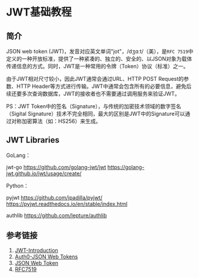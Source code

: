 # JWT基础教程

## 简介

JSON web token (JWT)，发音对应英文单词"jot"，/dʒɑːt/（美），是`RFC 7519`中定义的一种开放标准，提供了一种紧凑的、独立的、安全的、以JSON对象为载体传递信息的方式。同时，JWT是一种常用的令牌（Token）协议（标准）之一。

由于JWT相对尺寸较小，因此JWT通常会通过URL、HTTP POST Request的参数、HTTP Header等方式进行传输。JWT中通常会包含所有的必要信息，避免后续还要多次查询数据库，JWT的接收者也不需要通过调用服务来验证JWT。


PS：JWT Token中的签名（Signature），与传统的加密技术领域的数字签名（Sigital Signature）技术不完全相同，最大的区别是JWT中的Signature可以通过对称加密算法（如：HS256）来生成。


## JWT Libraries

GoLang：

jwt-go
https://github.com/golang-jwt/jwt
https://golang-jwt.github.io/jwt/usage/create/


Python：

pyjwt
https://github.com/jpadilla/pyjwt/
https://pyjwt.readthedocs.io/en/stable/index.html

authlib
https://github.com/lepture/authlib


## 参考链接
1. [JWT-Introduction](https://jwt.io/introduction)
2. [Auth0-JSON Web Tokens](https://auth0.com/docs/secure/tokens/json-web-tokens)
3. [JSON Web Token](https://en.wikipedia.org/wiki/JSON_Web_Token)
4. [RFC7519](https://datatracker.ietf.org/doc/html/rfc7519)